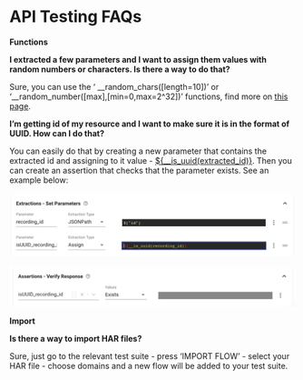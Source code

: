 # API Testing FAQs

**Functions**

**I extracted a few parameters and I want to assign them values with random numbers or characters. Is there a way to do that?**

Sure, you can use the ‘ \_\_random\_chars\(\[length=10\]\)’ or ‘\_\_random\_number\(\[max\],\[min=0,max=2^32\]\)’ functions, find more on [this page](https://docs.loadmill.com/api-testing/test-suite-editor/functions#randomization-functions).

**I’m getting id of my resource and I want to make sure it is in the format of UUID. How can I do that?**

You can easily do that by creating a new parameter that contains the extracted id and assigning to it value - [${\_\_is\_uuid\(extracted\_id\)}](https://docs.loadmill.com/api-testing/test-suite-editor/functions#__is_uuid-target). Then you can create an assertion that checks that the parameter exists. See an example below:

![extracted parameter](../.gitbook/assets/extracted_id.png)

![assertion for the extracted parameter](../.gitbook/assets/assertion_extracted_id.png)

**Import**

**Is there a way to import HAR files?**  


Sure, just go to the relevant test suite - press ‘IMPORT FLOW’ - select your HAR file - choose domains and a new flow will be added to your test suite.  


  


  


